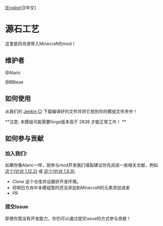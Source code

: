 [[English]](README.MD)|[中文]

# 源石工艺

这里是将舟游带入Minecraft的mod！

## 维护者

@Alaric

@BBleae

## 如何使用

从我们的 [Jenkin CI](http://magictea.hicp.net:1919/job/OriginiumCraft) 下载编译好的文件并将它放到你的模组文件夹中！

**注意: 本模组可能需要forge版本高于 2838 才能正常工作！ **

## 如何参与贡献

### 加入我们!

如果你像Alaric一样，刚参与mod开发我们墙裂建议你先阅读一些相关文献，例如[这个(针对 1.12.2)](https://harbinger.covertdragon.team) 或 [这个(针对 1.8.9)](https://fmltutor.ustc-zzzz.net).

* Clone 这个仓库并设置好开发环境。
* 将明日方舟中本模组暂时还没添加到Minecraft的元素添加进来
* PR

### 提交Issue

即使你暂没有开发能力，你仍可以通过提交issue的方式参与贡献！

